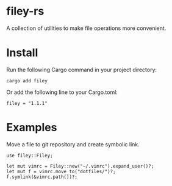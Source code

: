 # filey-rs
A collection of utilities to make file operations more convenient.

# Install
Run the following Cargo command in your project directory:
```
cargo add filey
```
Or add the following line to your Cargo.toml:
```
filey = "1.1.1"
```

# Examples
Move a file to git repository and create symbolic link.
```
use filey::Filey;

let mut vimrc = Filey::new("~/.vimrc").expand_user()?;
let mut f = vimrc.move_to("dotfiles/")?;
f.symlink(&vimrc.path())?;
```
